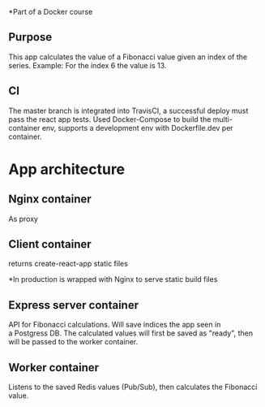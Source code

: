 *Part of a Docker course 

## Purpose
This app calculates the value of a Fibonacci value given an index of the series.
Example: For the index 6 the value is 13.

## CI 
The master branch is integrated into TravisCI, a successful deploy must pass the react app tests. 
Used Docker-Compose to build the multi-container env, supports a development env with Dockerfile.dev per container. 

# App architecture

## Nginx container
As proxy 

## Client container
returns create-react-app static files 

*In production is wrapped with Nginx to serve static build files 

## Express server container
API for Fibonacci calculations.
Will save indices the app seen in a Postgress DB. 
The calculated values will first be saved as "ready", then will be passed to the worker container. 

## Worker container
Listens to the saved Redis values (Pub/Sub), then calculates the Fibonacci value. 
